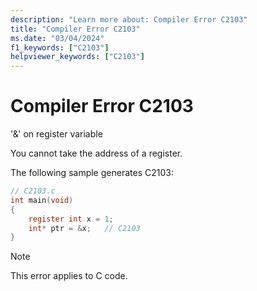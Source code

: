 ```yaml
---
description: "Learn more about: Compiler Error C2103"
title: "Compiler Error C2103"
ms.date: "03/04/2024"
f1_keywords: ["C2103"]
helpviewer_keywords: ["C2103"]
---
```

# Compiler Error C2103

'&' on register variable

You cannot take the address of a register.

The following sample generates C2103:

```c
// C2103.c
int main(void)
{
    register int x = 1;
    int* ptr = &x;   // C2103
}
```

> [!NOTE]
> This error applies to C code.
